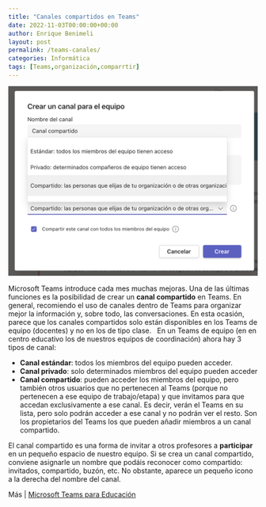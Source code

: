 ```yaml
---
title: "Canales compartidos en Teams"
date: 2022-11-03T00:00:00+00:00
author: Enrique Benimeli
layout: post
permalink: /teams-canales/
categories: Informática
tags: [Teams,organización,comparrtir]
---
```

![image](assets/images/posts/2022/11/teams_canales_compartidos.png)

Microsoft Teams introduce cada mes muchas mejoras. Una de las últimas funciones es la posibilidad de crear un **canal compartido** en Teams. En general, recomiendo el uso de canales dentro de Teams para organizar mejor la información y, sobre todo, las conversaciones. En esta ocasión, parece que los canales compartidos solo están disponibles en los Teams de equipo (docentes) y no en los de tipo clase.
 
En un Teams de equipo (en en centro educativo los de nuestros equipos de coordinación) ahora hay 3 tipos de canal:
-	**Canal estándar**: todos los miembros del equipo pueden acceder.
- **Canal privado**: solo determinados miembros del equipo pueden acceder
- **Canal compartido**: pueden acceder los miembros del equipo, pero también otros usuarios que no pertenecen al Teams (porque no pertenecen a ese equipo de trabajo/etapa) y que invitamos para que accedan exclusivamente a ese canal. Es decir, verán el Teams en su lista, pero solo podrán acceder a ese canal y no podrán ver el resto. Son los propietarios del Teams los que pueden añadir miembros a un canal compartido.

El canal compartido es una forma de invitar a otros profesores a **participar** en un pequeño espacio de nuestro equipo. Si se crea un canal compartido, conviene asignarle un nombre que podáis reconocer como compartido: invitados, compartido, buzón, etc. No obstante, aparece un pequeño icono a la derecha del nombre del canal.

Más \| [Microsoft Teams para Educación](https://www.microsoft.com/es-es/education/products/teams)
